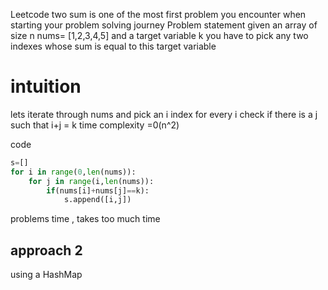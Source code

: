 Leetcode two sum is one of the most first problem you encounter when starting your problem solving journey 
Problem statement 
given an array of size n nums= [1,2,3,4,5]
and a target variable k 
you have to pick any two indexes whose sum is equal to this target variable 


# intuition 
lets iterate through nums and pick an i index for every i check if there is a j such that i+j = k
time complexity =0(n^2)

code 
```python
s=[]
for i in range(0,len(nums)):
	for j in range(i,len(nums)):
		if(nums[i]+nums[j]==k):
			s.append([i,j])
```
problems 
	time , takes too much time 

## approach 2
using a HashMap  
